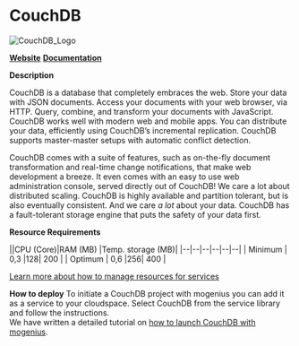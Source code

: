 ﻿---
sidebar_position: 17
---

# CouchDB

![CouchDB_Logo](https://api.mogenius.com/file/id/8f674d13-31b2-4839-9db7-27c0ec6b09f3)

**[Website](https://couchdb.apache.org)**
**[Documentation](https://docs.couchdb.org/en/stable/)**

**Description**


CouchDB is a database that completely embraces the web. Store your data with JSON documents. Access your documents with your web browser,  via HTTP.  Query,  combine, and  transform  your documents with  JavaScript. CouchDB works well with modern web and mobile apps. You can distribute your data, efficiently using CouchDB’s  incremental replication. CouchDB supports master-master setups with  automatic conflict  detection.

CouchDB comes with a suite of features, such as on-the-fly document transformation and real-time  change notifications, that make web development a breeze. It even comes with an easy to use web administration console, served directly out of CouchDB! We care a lot about  distributed scaling. CouchDB is highly available and partition tolerant, but is also  eventually consistent. And we care  _a lot_  about your data. CouchDB has a fault-tolerant storage engine that puts the safety of your data first.

**Resource Requirements**

||CPU (Core)|RAM (MB)  |Temp. storage (MB)|
|--|--|--|--|--|--|
| Minimum | 0,3 |128| 200 |
| Optimum | 0,6 |256| 400 |

[Learn more about how to manage resources for services](./../cloud-management/resource-management.md)

**How to deploy**
To initiate a CouchDB project with mogenius you can add it as a service to your cloudspace. Select CouchDB from the service library and follow the instructions.  
We have written a detailed tutorial on [how to launch CouchDB with mogenius](./../tutorials/set%20up%20couchDB.md).

